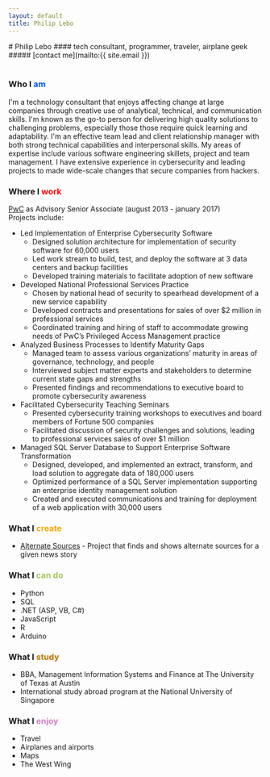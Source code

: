 ```yaml
---
layout: default
title: Philip Lebo
---
```

<div class="title" markdown="1">
# Philip Lebo
#### tech consultant, programmer, traveler, airplane geek
##### [contact me](mailto:{{ site.email }})
</div>
<br>

### Who I <span style="color: #0059ff">am</span>
I'm a technology consultant that enjoys affecting change at large companies through creative use of analytical, technical, and communication skills. I'm known as the go-to person for delivering high quality solutions to challenging problems, especially those those require quick learning and adaptability. I'm an effective team lead and client relationship manager with both strong technical capabilities and interpersonal skills. My areas of expertise include various software engineering skillets, project and team management. I have extensive experience in cybersecurity and leading projects to made wide-scale changes that secure companies from hackers.

### Where I <span style="color: red">work</span>
[PwC](https://www.pwc.com/us/en/cybersecurity.html) as Advisory Senior Associate (august 2013 - january 2017)  
Projects include:
* Led Implementation of Enterprise Cybersecurity Software
    * Designed solution architecture for implementation of security software for 60,000 users
    * Led work stream to build, test, and deploy the software at 3 data centers and backup facilities
    * Developed training materials to facilitate adoption of new software
* Developed National Professional Services Practice
    * Chosen by national head of security to spearhead development of a new service capability
    * Developed contracts and presentations for sales of over $2 million in professional services
    * Coordinated training and hiring of staff to accommodate growing needs of PwC’s Privileged Access Management practice
* Analyzed Business Processes to Identify Maturity Gaps
    * Managed team to assess various organizations’ maturity in areas of governance, technology, and people 
    * Interviewed subject matter experts and stakeholders to determine current state gaps and strengths
    * Presented findings and recommendations to executive board to promote cybersecurity awareness
* Facilitated Cybersecurity Teaching Seminars
    * Presented cybersecurity training workshops to executives and board members of Fortune 500 companies
    * Facilitated discussion of security challenges and solutions, leading to professional services sales of over $1 million 
* Managed SQL Server Database to Support Enterprise Software Transformation
    * Designed, developed, and implemented an extract, transform, and load solution to aggregate data of 180,000 users
    * Optimized performance of a SQL Server implementation supporting an enterprise identity management solution
    * Created and executed communications and training for deployment of a web application with 30,000 users

### What I <span style="color: orange">create</span>
* [Alternate Sources](https://as.philiplebo.com) - Project that finds and shows alternate sources for a given news story

### What I <span style="color: #a1c659">can do</span>
* Python
* SQL
* .NET (ASP, VB, C#)
* JavaScript
* R
* Arduino

### What I <span style="color: #be7200">study</span>
* BBA, Management Information Systems and Finance at The University of Texas at Austin
* International study abroad program at the National University of Singapore

### What I <span style="color: #d381c3">enjoy</span>
* Travel 
* Airplanes and airports
* Maps
* The West Wing
